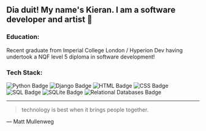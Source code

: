 ## Dia duit! My name's Kieran. I am a software developer and artist 👋

<h3 align="left">Education:</h3>
Recent graduate from Imperial College London / Hyperion Dev having undertook a NQF level 5 diploma in software development!

<h3 align="left">Tech Stack:</h3>
<p>
  <img src="https://img.shields.io/badge/Python-3776AB?style=for-the-badge&logo=python&logoColor=darkblue" alt="Python Badge">
  <img src="https://img.shields.io/badge/Django-092E20?style=for-the-badge&logo=django&logoColor=red" alt="Django Badge">
  <img src="https://img.shields.io/badge/HTML5-E34F26?style=for-the-badge&logo=html5&logoColor=orange" alt="HTML Badge">
  <img src="https://img.shields.io/badge/CSS3-1572B6?style=for-the-badge&logo=css3&logoColor=white" alt="CSS Badge">
  <img src="https://img.shields.io/badge/SQL-4479A1?style=for-the-badge&logo=postgresql&logoColor=white" alt="SQL Badge">
  <img src="https://img.shields.io/badge/SQLite-003B57?style=for-the-badge&logo=sqlite&logoColor=white" alt="SQLite Badge">
  <img src="https://img.shields.io/badge/Relational%20Databases-4285F4?style=for-the-badge&logo=databricks&logoColor=white" alt="Relational Databases Badge">
</p>


---
> technology is best when it brings people together.

— Matt Mullenweg






<!--
**Jerry-Graff/Jerry-Graff** is a ✨ _special_ ✨ repository because its `README.md` (this file) appears on your GitHub profile.

Here are some ideas to get you started:

- 🔭 I’m currently working on ...
- 🌱 I’m currently learning ...
- 👯 I’m looking to collaborate on ...
- 🤔 I’m looking for help with ...
- 💬 Ask me about ...
- 📫 How to reach me: ...
- 😄 Pronouns: ...
- ⚡ Fun fact: ...
-->
